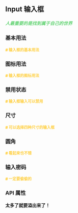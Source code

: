 ## Input 输入框

<h5 style="color: #66d476">人最重要的是找到属于自己的世界</h5>

<script setup>
    import BasicDemo from '../demo/basic_demo.vue'
    import IconDemo from '../demo/icon_demo.vue'
    import DisabledDemo from '../demo/disabled_demo.vue'
    import RoundDemo from '../demo/round_demo.vue'
    import PasswordDemo from '../demo/password_demo.vue'
    import SizeDemo from '../demo/size_demo.vue'
    import Preview from '../../../src/components/preview.vue'
</script>

### 基本用法

<p style="color: #ffcf3f; font-size: 12px; font-weight: 900;"># 输入框的基本用法</p>
<BasicDemo />
<Preview comp="input" demo="basic_demo" />

### 图标用法

<p style="color: #ffcf3f; font-size: 12px; font-weight: 900;"># 输入框的图标用法</p>
<IconDemo />
<Preview comp="input" demo="icon_demo" />

### 禁用状态

<p style="color: #ffcf3f; font-size: 12px; font-weight: 900;"># 输入框输入可以禁用</p>
<DisabledDemo />
<Preview comp="input" demo="disabled_demo" />

### 尺寸

<p style="color: #ffcf3f; font-size: 12px; font-weight: 900;"># 可以选择四种尺寸的输入框</p>
<SizeDemo />
<Preview comp="input" demo="size_demo" />

### 圆角

<p style="color: #ffcf3f; font-size: 12px; font-weight: 900;"># 看起来也不错</p>
<RoundDemo />
<Preview comp="input" demo="round_demo" />

### 输入密码

<p style="color: #ffcf3f; font-size: 12px; font-weight: 900;"># 一定要偷偷的</p>
<PasswordDemo />
<Preview comp="input" demo="password_demo" />

<!-- API表格 -->

### API 属性

<p style="color: var(--color-success); font-size: 14px; font-weight: 900;">太多了就要溢出来了！</p>
<script setup>
    import ApiTable from '../../../src/components/api_table.vue'
    const data = {
        columns: [
            {
                title: '名称'
            },
            {
                title: '类型'
            },
            {
                title: '默认值'
            },
            {
                title: '说明'
            }
        ],
        item: [
            {
                name: 'model-value',
                type: 'String | Number',
                default: 'null',
                explain: '绑定的值'
            },
            {
                name: 'placeholder',
                type: 'String',
                default: '请输入',
                explain: '默认显示'
            },
            {
                name: 'disabled',
                type: 'Boolean',
                default: 'false | true',
                explain: '禁用属性'
            },
            {
                name: 'round',
                type: 'Boolean',
                default: 'false | true',
                explain: '圆角属性'
            },
            {
                name: 'password',
                type: 'Boolean',
                default: 'null',
                explain: '密码属性'
            },
            {
                name: 'size',
                type: 'String',
                default: 'small | medium | large | large-max',
                explain: '背景颜色属性'
            }
        ]
  }
</script>
<ApiTable :data="data" />

